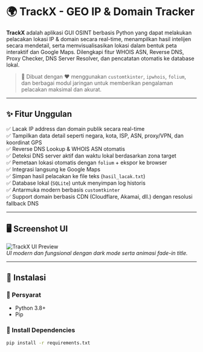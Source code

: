 # 🌍 TrackX - GEO IP & Domain Tracker

**TrackX** adalah aplikasi GUI OSINT berbasis Python yang dapat melakukan pelacakan lokasi IP & domain secara real-time, menampilkan hasil intelijen secara mendetail, serta memvisualisasikan lokasi dalam bentuk peta interaktif dan Google Maps. Dilengkapi fitur WHOIS ASN, Reverse DNS, Proxy Checker, DNS Server Resolver, dan pencatatan otomatis ke database lokal.

> 🔧 Dibuat dengan ❤️ menggunakan `customtkinter`, `ipwhois`, `folium`, dan berbagai modul jaringan untuk memberikan pengalaman pelacakan maksimal dan akurat.

---

## ✨ Fitur Unggulan

✅ Lacak IP address dan domain publik secara real-time  
✅ Tampilkan data detail seperti negara, kota, ISP, ASN, proxy/VPN, dan koordinat GPS  
✅ Reverse DNS Lookup & WHOIS ASN otomatis  
✅ Deteksi DNS server aktif dan waktu lokal berdasarkan zona target  
✅ Pemetaan lokasi otomatis dengan `folium` + ekspor ke browser  
✅ Integrasi langsung ke Google Maps  
✅ Simpan hasil pelacakan ke file teks (`hasil_lacak.txt`)  
✅ Database lokal (`SQLite`) untuk menyimpan log historis  
✅ Antarmuka modern berbasis `customtkinter`  
✅ Support domain berbasis CDN (Cloudflare, Akamai, dll.) dengan resolusi fallback DNS

---

## 🖥️ Screenshot UI

![TrackX UI Preview](https://i.imgur.com/XjH1rA9.png)  
*UI modern dan fungsional dengan dark mode serta animasi fade-in title.*

---

## 🚀 Instalasi

### 🔗 Persyarat

- Python 3.8+
- Pip

### 🔧 Install Dependencies

```bash
pip install -r requirements.txt
